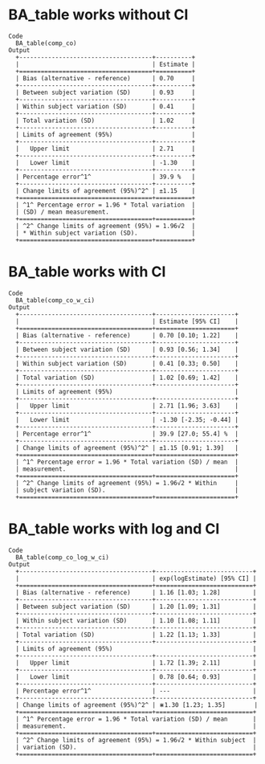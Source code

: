 # BA_table works without CI

    Code
      BA_table(comp_co)
    Output
      +-------------------------------------+----------+
      |                                     | Estimate |
      +=====================================+==========+
      | Bias (alternative - reference)      | 0.70     |
      +-------------------------------------+----------+
      | Between subject variation (SD)      | 0.93     |
      +-------------------------------------+----------+
      | Within subject variation (SD)       | 0.41     |
      +-------------------------------------+----------+
      | Total variation (SD)                | 1.02     |
      +-------------------------------------+----------+
      | Limits of agreement (95%)                      |
      +-------------------------------------+----------+
      |   Upper limit                       | 2.71     |
      +-------------------------------------+----------+
      |   Lower limit                       | -1.30    |
      +-------------------------------------+----------+
      | Percentage error^1^                 | 39.9 %   |
      +-------------------------------------+----------+
      | Change limits of agreement (95%)^2^ | ±1.15    |
      +=====================================+==========+
      | ^1^ Percentage error = 1.96 * Total variation  |
      | (SD) / mean measurement.                       |
      +=====================================+==========+
      | ^2^ Change limits of agreement (95%) = 1.96√2  |
      | * Within subject variation (SD).               |
      +=====================================+==========+ 

# BA_table works with CI

    Code
      BA_table(comp_co_w_ci)
    Output
      +-------------------------------------+----------------------+
      |                                     | Estimate [95% CI]    |
      +=====================================+======================+
      | Bias (alternative - reference)      | 0.70 [0.10; 1.22]    |
      +-------------------------------------+----------------------+
      | Between subject variation (SD)      | 0.93 [0.56; 1.34]    |
      +-------------------------------------+----------------------+
      | Within subject variation (SD)       | 0.41 [0.33; 0.50]    |
      +-------------------------------------+----------------------+
      | Total variation (SD)                | 1.02 [0.69; 1.42]    |
      +-------------------------------------+----------------------+
      | Limits of agreement (95%)                                  |
      +-------------------------------------+----------------------+
      |   Upper limit                       | 2.71 [1.96; 3.63]    |
      +-------------------------------------+----------------------+
      |   Lower limit                       | -1.30 [-2.35; -0.44] |
      +-------------------------------------+----------------------+
      | Percentage error^1^                 | 39.9 [27.0; 55.4] %  |
      +-------------------------------------+----------------------+
      | Change limits of agreement (95%)^2^ | ±1.15 [0.91; 1.39]   |
      +=====================================+======================+
      | ^1^ Percentage error = 1.96 * Total variation (SD) / mean  |
      | measurement.                                               |
      +=====================================+======================+
      | ^2^ Change limits of agreement (95%) = 1.96√2 * Within     |
      | subject variation (SD).                                    |
      +=====================================+======================+ 

# BA_table works with log and CI

    Code
      BA_table(comp_co_log_w_ci)
    Output
      +-------------------------------------+---------------------------+
      |                                     | exp(logEstimate) [95% CI] |
      +=====================================+===========================+
      | Bias (alternative - reference)      | 1.16 [1.03; 1.28]         |
      +-------------------------------------+---------------------------+
      | Between subject variation (SD)      | 1.20 [1.09; 1.31]         |
      +-------------------------------------+---------------------------+
      | Within subject variation (SD)       | 1.10 [1.08; 1.11]         |
      +-------------------------------------+---------------------------+
      | Total variation (SD)                | 1.22 [1.13; 1.33]         |
      +-------------------------------------+---------------------------+
      | Limits of agreement (95%)                                       |
      +-------------------------------------+---------------------------+
      |   Upper limit                       | 1.72 [1.39; 2.11]         |
      +-------------------------------------+---------------------------+
      |   Lower limit                       | 0.78 [0.64; 0.93]         |
      +-------------------------------------+---------------------------+
      | Percentage error^1^                 | ---                       |
      +-------------------------------------+---------------------------+
      | Change limits of agreement (95%)^2^ | ⋇1.30 [1.23; 1.35]        |
      +=====================================+===========================+
      | ^1^ Percentage error = 1.96 * Total variation (SD) / mean       |
      | measurement.                                                    |
      +=====================================+===========================+
      | ^2^ Change limits of agreement (95%) = 1.96√2 * Within subject  |
      | variation (SD).                                                 |
      +=====================================+===========================+ 

